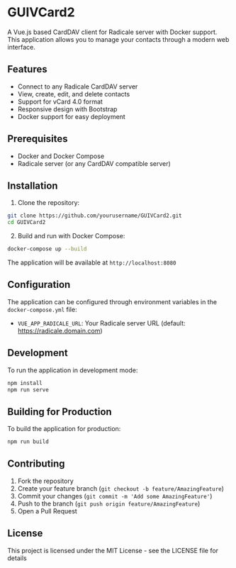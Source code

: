 # GUIVCard2

A Vue.js based CardDAV client for Radicale server with Docker support. This application allows you to manage your contacts through a modern web interface.

## Features

- Connect to any Radicale CardDAV server
- View, create, edit, and delete contacts
- Support for vCard 4.0 format
- Responsive design with Bootstrap
- Docker support for easy deployment

## Prerequisites

- Docker and Docker Compose
- Radicale server (or any CardDAV compatible server)

## Installation

1. Clone the repository:
```bash
git clone https://github.com/yourusername/GUIVCard2.git
cd GUIVCard2
```

2. Build and run with Docker Compose:
```bash
docker-compose up --build
```

The application will be available at `http://localhost:8080`

## Configuration

The application can be configured through environment variables in the `docker-compose.yml` file:

- `VUE_APP_RADICALE_URL`: Your Radicale server URL (default: https://radicale.domain.com)

## Development

To run the application in development mode:

```bash
npm install
npm run serve
```

## Building for Production

To build the application for production:

```bash
npm run build
```

## Contributing

1. Fork the repository
2. Create your feature branch (`git checkout -b feature/AmazingFeature`)
3. Commit your changes (`git commit -m 'Add some AmazingFeature'`)
4. Push to the branch (`git push origin feature/AmazingFeature`)
5. Open a Pull Request

## License

This project is licensed under the MIT License - see the LICENSE file for details